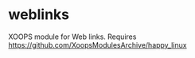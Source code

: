 # weblinks
XOOPS module for Web links. Requires https://github.com/XoopsModulesArchive/happy_linux 
